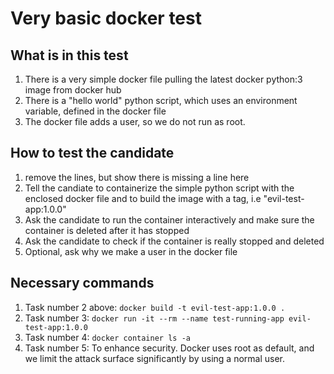 # Very basic docker test

## What is in this test

1. There is a very simple docker file pulling the latest docker python:3 image from docker hub
2. There is a "hello world" python script, which uses an environment variable, defined in the docker file
3. The docker file adds a user, so we do not run as root.

## How to test the candidate
1. remove the lines, but show there is missing a line here
2. Tell the candiate to containerize the simple python script with the enclosed docker file and to build the image with a tag, i.e "evil-test-app:1.0.0"
3. Ask the candidate to run the container interactively and make sure the container is deleted after it has stopped
4. Ask the candidate to check if the container is really stopped and deleted
5. Optional, ask why we make a user in the docker file


## Necessary commands
1. Task number 2 above: ```docker build -t evil-test-app:1.0.0 .```
2. Task number 3: ```docker run -it --rm --name test-running-app evil-test-app:1.0.0```
3. Task number 4: ```docker container ls -a``` 
4. Task number 5: To enhance security. Docker uses root as default, and we limit the attack surface significantly by using a normal user.
